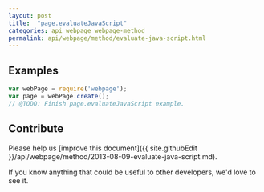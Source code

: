 ```yaml
---
layout: post
title:  "page.evaluateJavaScript"
categories: api webpage webpage-method
permalink: api/webpage/method/evaluate-java-script.html
---
```


## Examples

```javascript
var webPage = require('webpage');
var page = webPage.create();
// @TODO: Finish page.evaluateJavaScript example.
```

## Contribute

Please help us [improve this document]({{ site.githubEdit }}/api/webpage/method/2013-08-09-evaluate-java-script.md).

If you know anything that could be useful to other developers, we'd love to see it.


